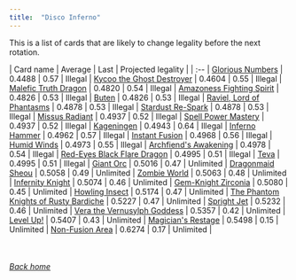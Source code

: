 ```yaml
---
title:  "Disco Inferno"
---
```


This is a list of cards that are likely to change legality before the next rotation.

| Card name | Average | Last | Projected legality |
| :-- |
[Glorious Numbers](https://db.ygoprodeck.com/card/?search=Glorious%20Numbers) | 0.4488 | 0.57 | Illegal |
[Kycoo the Ghost Destroyer](https://db.ygoprodeck.com/card/?search=Kycoo%20the%20Ghost%20Destroyer) | 0.4604 | 0.55 | Illegal |
[Malefic Truth Dragon](https://db.ygoprodeck.com/card/?search=Malefic%20Truth%20Dragon) | 0.4820 | 0.54 | Illegal |
[Amazoness Fighting Spirit](https://db.ygoprodeck.com/card/?search=Amazoness%20Fighting%20Spirit) | 0.4826 | 0.53 | Illegal |
[Buten](https://db.ygoprodeck.com/card/?search=Buten) | 0.4826 | 0.53 | Illegal |
[Raviel, Lord of Phantasms](https://db.ygoprodeck.com/card/?search=Raviel,%20Lord%20of%20Phantasms) | 0.4878 | 0.53 | Illegal |
[Stardust Re-Spark](https://db.ygoprodeck.com/card/?search=Stardust%20Re-Spark) | 0.4878 | 0.53 | Illegal |
[Missus Radiant](https://db.ygoprodeck.com/card/?search=Missus%20Radiant) | 0.4937 | 0.52 | Illegal |
[Spell Power Mastery](https://db.ygoprodeck.com/card/?search=Spell%20Power%20Mastery) | 0.4937 | 0.52 | Illegal |
[Kageningen](https://db.ygoprodeck.com/card/?search=Kageningen) | 0.4943 | 0.64 | Illegal |
[Inferno Hammer](https://db.ygoprodeck.com/card/?search=Inferno%20Hammer) | 0.4962 | 0.57 | Illegal |
[Instant Fusion](https://db.ygoprodeck.com/card/?search=Instant%20Fusion) | 0.4968 | 0.56 | Illegal |
[Humid Winds](https://db.ygoprodeck.com/card/?search=Humid%20Winds) | 0.4973 | 0.55 | Illegal |
[Archfiend's Awakening](https://db.ygoprodeck.com/card/?search=Archfiend's%20Awakening) | 0.4978 | 0.54 | Illegal |
[Red-Eyes Black Flare Dragon](https://db.ygoprodeck.com/card/?search=Red-Eyes%20Black%20Flare%20Dragon) | 0.4995 | 0.51 | Illegal |
[Teva](https://db.ygoprodeck.com/card/?search=Teva) | 0.4995 | 0.51 | Illegal |
[Giant Orc](https://db.ygoprodeck.com/card/?search=Giant%20Orc) | 0.5016 | 0.47 | Unlimited |
[Dragonmaid Sheou](https://db.ygoprodeck.com/card/?search=Dragonmaid%20Sheou) | 0.5058 | 0.49 | Unlimited |
[Zombie World](https://db.ygoprodeck.com/card/?search=Zombie%20World) | 0.5063 | 0.48 | Unlimited |
[Infernity Knight](https://db.ygoprodeck.com/card/?search=Infernity%20Knight) | 0.5074 | 0.46 | Unlimited |
[Gem-Knight Zirconia](https://db.ygoprodeck.com/card/?search=Gem-Knight%20Zirconia) | 0.5080 | 0.45 | Unlimited |
[Howling Insect](https://db.ygoprodeck.com/card/?search=Howling%20Insect) | 0.5174 | 0.47 | Unlimited |
[The Phantom Knights of Rusty Bardiche](https://db.ygoprodeck.com/card/?search=The%20Phantom%20Knights%20of%20Rusty%20Bardiche) | 0.5227 | 0.47 | Unlimited |
[Spright Jet](https://db.ygoprodeck.com/card/?search=Spright%20Jet) | 0.5232 | 0.46 | Unlimited |
[Vera the Vernusylph Goddess](https://db.ygoprodeck.com/card/?search=Vera%20the%20Vernusylph%20Goddess) | 0.5357 | 0.42 | Unlimited |
[Level Up!](https://db.ygoprodeck.com/card/?search=Level%20Up!) | 0.5407 | 0.43 | Unlimited |
[Magician's Restage](https://db.ygoprodeck.com/card/?search=Magician's%20Restage) | 0.5498 | 0.15 | Unlimited |
[Non-Fusion Area](https://db.ygoprodeck.com/card/?search=Non-Fusion%20Area) | 0.6274 | 0.17 | Unlimited |

<br>

###### [Back home](index)